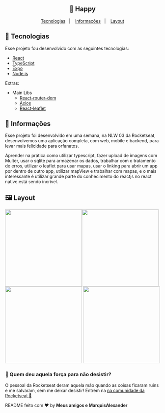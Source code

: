 <h2 align="center">
    🚀 Happy
</h2>

<p align="center">
    <a href="#rocket-tecnologias">Tecnologias</a>&nbsp;&nbsp;&nbsp;|&nbsp;&nbsp;&nbsp;
    <a href="#-informações">Informações</a>&nbsp;&nbsp;&nbsp;|&nbsp;&nbsp;&nbsp;
    <a href="#-layout">Layout</a>
</p>

## :rocket: Tecnologias

Esse projeto fou desenvolvido com as seguintes tecnologias:

- [React](https://reactjs.org)
- [TypeScript](https://typescriptlang.org)
- [Expo](https://expo.io)
- [Node.js](https://nodejs.org/en/)

Extras:

- Main Libs
    - [React-router-dom](https://reactrouter.com/web/guides/quick-start)
    - [Axios](https://www.npmjs.com/package/axios)
    - [React-leaflet](https://react-leaflet.js.org)

## 🤔 Informações

Esse projeto foi desenvolvido em uma semana, na NLW 03 da Rocketseat, desenvolvemos uma aplicação completa, com web, mobile e backend, para levar mais felicidade para orfanatos.

Aprender na prática como utilizar typescript, fazer upload de imagens com Multer, usar o sqlite para armazenar os dados, trabalhar com o tratamento de erros, utilizar o leaflet para usar mapas, usar o linking para abrir um app por dentro de outro app, utilizar mapView e trabalhar com mapas, e o mais interessante é utilizar grande parte do conhecimento do reactjs no react native.está sendo incrível.



## 🖼 Layout

<img src="https://user-images.githubusercontent.com/51330232/96347105-bb07ca00-1075-11eb-9fa8-c8fc34799056.jpg" width="250"/><img src="https://user-images.githubusercontent.com/51330232/96347107-bba06080-1075-11eb-8033-3939fccb2657.jpg" width="250"/>
<img src="https://user-images.githubusercontent.com/51330232/96347108-bc38f700-1075-11eb-8737-9e6a734ad879.jpg" width="250"/>
<img src="https://user-images.githubusercontent.com/51330232/96347109-bc38f700-1075-11eb-9eb9-600a95316492.jpg" width="250"/>

### :muscle: Quem deu aquela força para não desistir?

O pessoal da Rocketseat deram aquela mão quando as coisas ficaram ruins e me salvaram, sem me deixar desistir!
Entrem na [na comunidade da Rocketseat :rocket:](https://discordapp.com/invite/gCRAFhc)

README feito com ❤️ by **Meus amigos e MarquisAlexander**